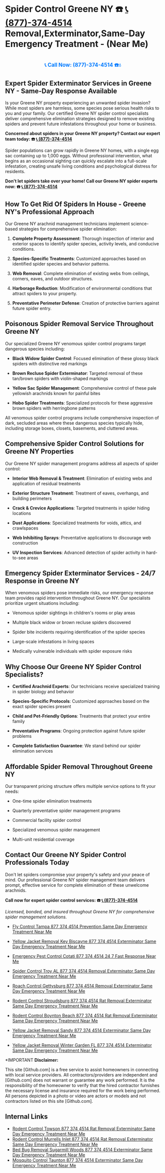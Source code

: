 # Spider Control Greene NY ☎️ [📞 (877)-374-4514](https://pest-control-4514.netlify.app) Removal,Exterminator,Same-Day Emergency Treatment - (Near Me)
# 

<p align="center" style="font-size: 1.2em; font-weight: bold; margin: 20px 0;">
  <a href="https://pest-control-4514.netlify.app" target="_blank" style="color: #007BFF; text-decoration: none;">📞 Call Now: (877)-374-4514 ☎️💧</a>
</p>

## Expert Spider Exterminator Services in Greene NY - Same-Day Response Available

Is your Greene NY property experiencing an unwanted spider invasion? While most spiders are harmless, some species pose serious health risks to you and your family. Our certified Greene NY spider control specialists deliver comprehensive elimination strategies designed to remove existing spiders and prevent future infestations throughout your home or business.

**Concerned about spiders in your Greene NY property? Contact our expert team today: ☎️ [📞 (877)-374-4514](https://pest-control-4514.netlify.app)**

Spider populations can grow rapidly in Greene NY homes, with a single egg sac containing up to 1,000 eggs. Without professional intervention, what begins as an occasional sighting can quickly escalate into a full-scale infestation, creating unsafe living conditions and psychological distress for residents.

**Don't let spiders take over your home! Call our Greene NY spider experts now: ☎️ [📞 (877)-374-4514](https://pest-control-4514.netlify.app)**

## How To Get Rid Of Spiders In House - Greene NY's Professional Approach

Our Greene NY arachnid management technicians implement science-based strategies for comprehensive spider elimination:

1. **Complete Property Assessment**: Thorough inspection of interior and exterior spaces to identify spider species, activity levels, and conducive conditions.

2. **Species-Specific Treatments**: Customized approaches based on identified spider species and behavior patterns.

3. **Web Removal**: Complete elimination of existing webs from ceilings, corners, eaves, and outdoor structures.

4. **Harborage Reduction**: Modification of environmental conditions that attract spiders to your property.

5. **Preventative Perimeter Defense**: Creation of protective barriers against future spider entry.

## Poisonous Spider Removal Service Throughout Greene NY

Our specialized Greene NY venomous spider control programs target dangerous species including:

- **Black Widow Spider Control**: Focused elimination of these glossy black spiders with distinctive red markings

- **Brown Recluse Spider Exterminator**: Targeted removal of these tan/brown spiders with violin-shaped markings

- **Yellow Sac Spider Management**: Comprehensive control of these pale yellowish arachnids known for painful bites

- **Hobo Spider Treatments**: Specialized protocols for these aggressive brown spiders with herringbone patterns

All venomous spider control programs include comprehensive inspection of dark, secluded areas where these dangerous species typically hide, including storage boxes, closets, basements, and cluttered areas.

## Comprehensive Spider Control Solutions for Greene NY Properties

Our Greene NY spider management programs address all aspects of spider control:

- **Interior Web Removal & Treatment**: Elimination of existing webs and application of residual treatments

- **Exterior Structure Treatment**: Treatment of eaves, overhangs, and building perimeters

- **Crack & Crevice Applications**: Targeted treatments in spider hiding locations

- **Dust Applications**: Specialized treatments for voids, attics, and crawlspaces

- **Web Inhibiting Sprays**: Preventative applications to discourage web construction

- **UV Inspection Services**: Advanced detection of spider activity in hard-to-see areas

## Emergency Spider Exterminator Services - 24/7 Response in Greene NY

When venomous spiders pose immediate risks, our emergency response team provides rapid intervention throughout Greene NY. Our specialists prioritize urgent situations including:

- Venomous spider sightings in children's rooms or play areas

- Multiple black widow or brown recluse spiders discovered

- Spider bite incidents requiring identification of the spider species

- Large-scale infestations in living spaces

- Medically vulnerable individuals with spider exposure risks

## Why Choose Our Greene NY Spider Control Specialists?

- **Certified Arachnid Experts**: Our technicians receive specialized training in spider biology and behavior

- **Species-Specific Protocols**: Customized approaches based on the exact spider species present

- **Child and Pet-Friendly Options**: Treatments that protect your entire family

- **Preventative Programs**: Ongoing protection against future spider problems

- **Complete Satisfaction Guarantee**: We stand behind our spider elimination services

## Affordable Spider Removal Throughout Greene NY

Our transparent pricing structure offers multiple service options to fit your needs:

- One-time spider elimination treatments

- Quarterly preventative spider management programs

- Commercial facility spider control

- Specialized venomous spider management

- Multi-unit residential coverage

## Contact Our Greene NY Spider Control Professionals Today

Don't let spiders compromise your property's safety and your peace of mind. Our professional Greene NY spider management team delivers prompt, effective service for complete elimination of these unwelcome arachnids.

**Call now for expert spider control services: ☎️ [📞 (877)-374-4514](https://pest-control-4514.netlify.app)**

*Licensed, bonded, and insured throughout Greene NY for comprehensive spider management solutions.*


- [Fly Control Tampa 877 374 4514 Prevention Same Day Emergency Treatment Near Me](https://github.com/allyoucaneatsushiin/pest-control/blob/main/Fly-Control-Tampa-877-374-4514-Prevention-Same-Day-Emergency-Treatment-Near-Me.md)
- [Yellow Jacket Removal Key Biscayne 877 374 4514 Exterminator Same Day Emergency Treatment Near Me](https://github.com/allyoucaneatsushiin/pest-control/blob/main/Yellow-Jacket-Removal-Key-Biscayne-877-374-4514-Exterminator-Same-Day-Emergency-Treatment-Near-Me.md)
- [Emergency Pest Control Cotati 877 374 4514 24 7 Fast Response Near Me](https://github.com/allyoucaneatsushiin/pest-control/blob/main/Emergency-Pest-Control-Cotati-877-374-4514-24-7-Fast-Response-Near-Me.md)


- [Spider Control Troy AL 877 374 4514 Removal Exterminator Same Day Emergency Treatment Near Me](https://github.com/allyoucaneatsushiin/pest-control/blob/main/Spider-Control-Troy-AL-877-374-4514-Removal-Exterminator-Same-Day-Emergency-Treatment-Near-Me.md)
- [Roach Control Gettysburg 877 374 4514 Removal Exterminator Same Day Emergency Treatment Near Me](https://github.com/allyoucaneatsushiin/pest-control/blob/main/Roach-Control-Gettysburg-877-374-4514-Removal-Exterminator-Same-Day-Emergency-Treatment-Near-Me.md)
- [Rodent Control Stroudsburg 877 374 4514 Rat Removal Exterminator Same Day Emergency Treatment Near Me](https://github.com/allyoucaneatsushiin/pest-control/blob/main/Rodent-Control-Stroudsburg-877-374-4514-Rat-Removal-Exterminator-Same-Day-Emergency-Treatment-Near-Me.md)


- [Rodent Control Boynton Beach 877 374 4514 Rat Removal Exterminator Same Day Emergency Treatment Near Me](https://github.com/allyoucaneatsushiin/pest-control/blob/main/Rodent-Control-Boynton-Beach-877-374-4514-Rat-Removal-Exterminator-Same-Day-Emergency-Treatment-Near-Me.md)
- [Yellow Jacket Removal Sandy 877 374 4514 Exterminator Same Day Emergency Treatment Near Me](https://github.com/allyoucaneatsushiin/pest-control/blob/main/Yellow-Jacket-Removal-Sandy-877-374-4514-Exterminator-Same-Day-Emergency-Treatment-Near-Me.md)
- [Yellow Jacket Removal Winter Garden FL 877 374 4514 Exterminator Same Day Emergency Treatment Near Me](https://github.com/allyoucaneatsushiin/pest-control/blob/main/Yellow-Jacket-Removal-Winter-Garden-FL-877-374-4514-Exterminator-Same-Day-Emergency-Treatment-Near-Me.md)


*IMPORTANT **Disclaimer:**  

This site [Github.com] is a free service to assist homeowners in connecting with local service providers. All contractors/providers are independent and [Github.com] does not warrant or guarantee any work performed. It is the responsibility of the homeowner to verify that the hired contractor furnishes the necessary license and insurance required for the work being performed. All persons depicted in a photo or video are actors or models and not contractors listed on this site [Github.com].


## Internal Links
- [Rodent Control Towson 877 374 4514 Rat Removal Exterminator Same Day Emergency Treatment Near Me](https://github.com/allyoucaneatsushiin/pest-control/blob/main/Rodent-Control-Towson-877-374-4514-Rat-Removal-Exterminator-Same-Day-Emergency-Treatment-Near-Me.md)
- [Rodent Control Murrells Inlet 877 374 4514 Rat Removal Exterminator Same Day Emergency Treatment Near Me](https://github.com/allyoucaneatsushiin/pest-control/blob/main/Rodent-Control-Murrells-Inlet-877-374-4514-Rat-Removal-Exterminator-Same-Day-Emergency-Treatment-Near-Me.md)
- [Bed Bug Removal Sugarmill Woods 877 374 4514 Exterminator Same Day Emergency Treatment Near Me](https://github.com/allyoucaneatsushiin/pest-control/blob/main/Bed-Bug-Removal-Sugarmill-Woods-877-374-4514-Exterminator-Same-Day-Emergency-Treatment-Near-Me.md)
- [Mosquito Control Taunton 877 374 4514 Exterminator Same Day Emergency Treatment Near Me](https://github.com/allyoucaneatsushiin/pest-control/blob/main/Mosquito-Control-Taunton-877-374-4514-Exterminator-Same-Day-Emergency-Treatment-Near-Me.md)
